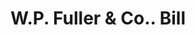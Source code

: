 ---
doi: 10.7916/D87M1KV1
date_other: '1890'
date_other_textual: 1890-1899
form: printed ephemera
genre:
- Invoices
name:
- W.P. Fuller & Co.
object_in_context_url: https://biggert.cul.columbia.edu/items/view/ave_biggert_00010
subject_hierarchical_geographic:
- Los Angeles, California, United States
subject_name:
- W.P. Fuller & Co.
title: W.P. Fuller & Co.. Bill
sort_title: W.P. Fuller & Co.. Bill
call_number: ave_biggert_00010
coordinates:
- 34.05,-118.25
pid: ave_biggert_00010
identifiers: ave_biggert_00010
thumbnail: https://derivativo-3.library.columbia.edu/iiif/2/ldpd:343057/full/!256,256/0/native.jpg
permalink: /biggert/ave_biggert_00010/
layout: iiif-image-page
---